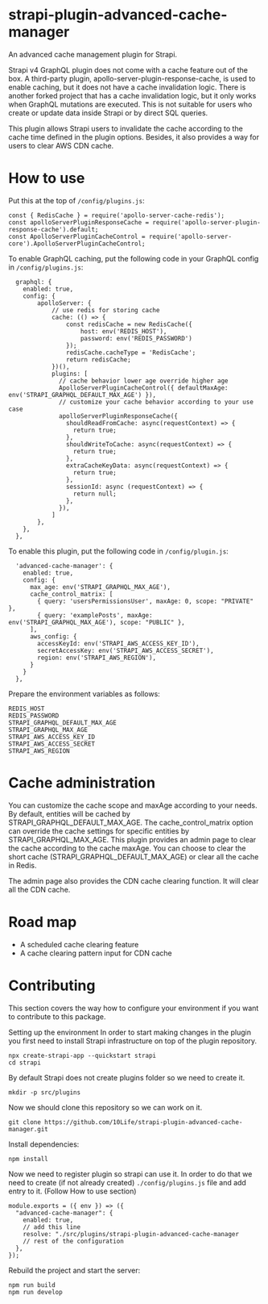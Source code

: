 # strapi-plugin-advanced-cache-manager
An advanced cache management plugin for Strapi.

Strapi v4 GraphQL plugin does not come with a cache feature out of the box. A third-party plugin, apollo-server-plugin-response-cache, is used to enable caching, but it does not have a cache invalidation logic. There is another forked project that has a cache invalidation logic, but it only works when GraphQL mutations are executed. This is not suitable for users who create or update data inside Strapi or by direct SQL queries.

This plugin allows Strapi users to invalidate the cache according to the cache time defined in the plugin options. Besides, it also provides a way for users to clear AWS CDN cache.

# How to use
Put this at the top of `/config/plugins.js`:
```
const { RedisCache } = require('apollo-server-cache-redis');
const apolloServerPluginResponseCache = require('apollo-server-plugin-response-cache').default;
const ApolloServerPluginCacheControl = require('apollo-server-core').ApolloServerPluginCacheControl;
```

To enable GraphQL caching, put the following code in your GraphQL config in `/config/plugins.js`:

```
  graphql: {
    enabled: true,
    config: {
        apolloServer: {
            // use redis for storing cache
            cache: (() => {
                const redisCache = new RedisCache({
                    host: env('REDIS_HOST'),
                    password: env('REDIS_PASSWORD')
                });
                redisCache.cacheType = 'RedisCache';
                return redisCache;
            })(),
            plugins: [
              // cache behavior lower age override higher age
              ApolloServerPluginCacheControl({ defaultMaxAge: env('STRAPI_GRAPHQL_DEFAULT_MAX_AGE') }),
              // customize your cache behavior according to your use case
              apolloServerPluginResponseCache({
                shouldReadFromCache: async(requestContext) => {
                  return true;
                },
                shouldWriteToCache: async(requestContext) => {
                  return true;
                },
                extraCacheKeyData: async(requestContext) => {
                  return true;
                },
                sessionId: async (requestContext) => {
                  return null;
                },
              }),                
            ]
        },
    },
  },

```

To enable this plugin, put the following code in `/config/plugin.js`:

```
  'advanced-cache-manager': {
    enabled: true,
    config: {
      max_age: env('STRAPI_GRAPHQL_MAX_AGE'),
      cache_control_matrix: [
        { query: 'usersPermissionsUser', maxAge: 0, scope: "PRIVATE" },
        { query: 'examplePosts', maxAge: env('STRAPI_GRAPHQL_MAX_AGE'), scope: "PUBLIC" },
      ],
      aws_config: {
        accessKeyId: env('STRAPI_AWS_ACCESS_KEY_ID'),
        secretAccessKey: env('STRAPI_AWS_ACCESS_SECRET'),
        region: env('STRAPI_AWS_REGION'),
      }
    }
  },
```

Prepare the environment variables as follows:
```
REDIS_HOST
REDIS_PASSWORD
STRAPI_GRAPHQL_DEFAULT_MAX_AGE
STRAPI_GRAPHQL_MAX_AGE
STRAPI_AWS_ACCESS_KEY_ID
STRAPI_AWS_ACCESS_SECRET
STRAPI_AWS_REGION
```

# Cache administration
You can customize the cache scope and maxAge according to your needs. By default, entities will be cached by STRAPI_GRAPHQL_DEFAULT_MAX_AGE. The cache_control_matrix option can override the cache settings for specific entities by STRAPI_GRAPHQL_MAX_AGE. This plugin provides an admin page to clear the cache according to the cache maxAge. You can choose to clear the short cache (STRAPI_GRAPHQL_DEFAULT_MAX_AGE) or clear all the cache in Redis.

The admin page also provides the CDN cache clearing function. It will clear all the CDN cache.

# Road map
- A scheduled cache clearing feature
- A cache clearing pattern input for CDN cache

# Contributing
This section covers the way how to configure your environment if you want to contribute to this package.

Setting up the environment
In order to start making changes in the plugin you first need to install Strapi infrastructure on top of the plugin repository.

```
npx create-strapi-app --quickstart strapi
cd strapi
```

By default Strapi does not create plugins folder so we need to create it.
```
mkdir -p src/plugins
```

Now we should clone this repository so we can work on it.
```
git clone https://github.com/10Life/strapi-plugin-advanced-cache-manager.git
```

Install dependencies:
```
npm install
```

Now we need to register plugin so strapi can use it. In order to do that we need to create (if not already created) `./config/plugins.js` file and add entry to it. (Follow How to use section)
```
module.exports = ({ env }) => ({
  "advanced-cache-manager": {
    enabled: true,
    // add this line
    resolve: "./src/plugins/strapi-plugin-advanced-cache-manager
    // rest of the configuration
  },
});
```

Rebuild the project and start the server:
```
npm run build
npm run develop
```

